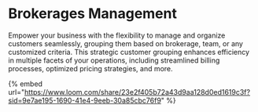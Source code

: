 # Brokerages Management

Empower your business with the flexibility to manage and organize customers seamlessly, grouping them based on brokerage, team, or any customized criteria. This strategic customer grouping enhances efficiency in multiple facets of your operations, including streamlined billing processes, optimized pricing strategies, and more.

{% embed url="https://www.loom.com/share/23e2f405b72a43d9aa128d0ed1619c3f?sid=9e7ae195-1690-41e4-9eeb-30a85cbc76f9" %}
